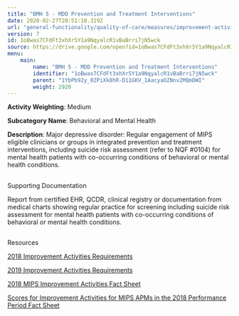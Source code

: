 ```yaml
---
title: "BMH 5 - MDD Prevention and Treatment Interventions"
date: 2020-02-27T20:51:18.319Z
url: "general-functionality/quality-of-care/measures/improvement-activities-measures/2018-improvement-activities/bmh-5-mdd-prevention-and-treatment-interventions.html"
version: 7
id: 1oBwas7CFdFt3xhXr5Y1a9NqyalcR1vBaBrri7jN5wck
source: https://drive.google.com/open?id=1oBwas7CFdFt3xhXr5Y1a9NqyalcR1vBaBrri7jN5wck
menu:
    main:
        name: "BMH 5 - MDD Prevention and Treatment Interventions"
        identifier: "1oBwas7CFdFt3xhXr5Y1a9NqyalcR1vBaBrri7jN5wck"
        parent: "1YbPb92y_0ZPiXk8hR-D11GKV_1AacyaOZNnv2MQmDWI"
        weight: 2920
---
```









**Activity Weighting**: Medium

**Subcategory Name**: Behavioral and Mental Health

**Description**: Major depressive disorder: Regular engagement of MIPS eligible clinicians or groups in integrated prevention and treatment interventions, including suicide risk assessment (refer to NQF #0104) for mental health patients with co-occurring conditions of behavioral or mental health conditions.







## 

Supporting Documentation

Report from certified EHR, QCDR, clinical registry or documentation from medical charts showing regular practice for screening including suicide risk assessment for mental health patients with co-occurring conditions of behavioral or mental health conditions.







## 

Resources

[2018 Improvement Activities Requirements](https://qpp.cms.gov/mips/improvement-activities?py=2018)

[2019 Improvement Activities Requirements](https://qpp.cms.gov/mips/improvement-activities?py=2019)

[2018 MIPS Improvement Activities Fact Sheet](https://qpp.cms.gov/resource/2018%20MIPS%20Improvement%20Activities%20Fact%20Sheet)

[Scores for Improvement Activities for MIPS APMs in the 2018 Performance Period Fact Sheet](https://qpp.cms.gov/resource/2018%20MIPS%20APMs%20improvement%20Activities%20scores%20fact%20sheet)

